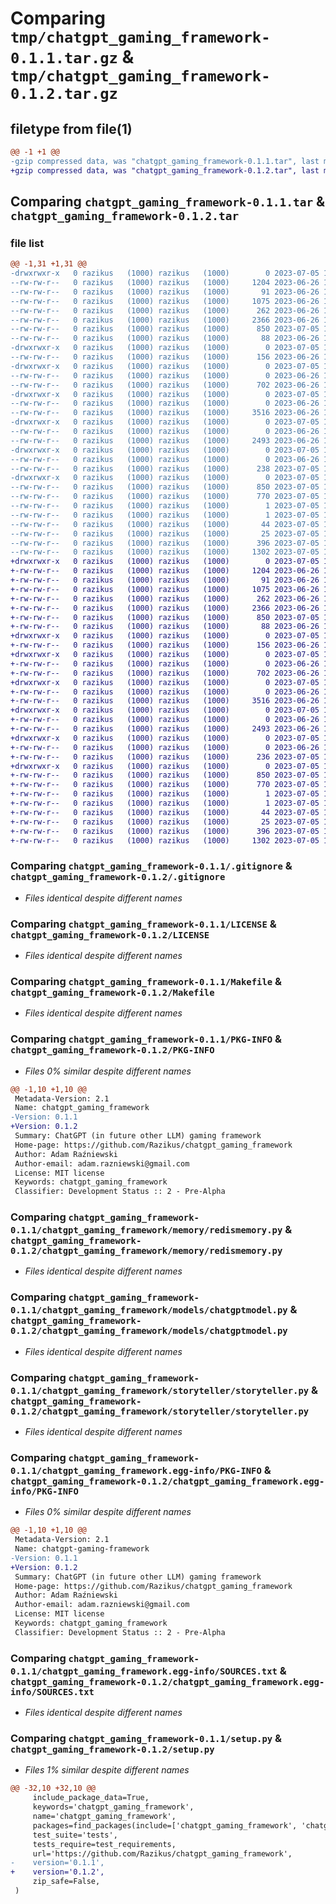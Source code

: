 # Comparing `tmp/chatgpt_gaming_framework-0.1.1.tar.gz` & `tmp/chatgpt_gaming_framework-0.1.2.tar.gz`

## filetype from file(1)

```diff
@@ -1 +1 @@
-gzip compressed data, was "chatgpt_gaming_framework-0.1.1.tar", last modified: Wed Jul  5 12:08:34 2023, max compression
+gzip compressed data, was "chatgpt_gaming_framework-0.1.2.tar", last modified: Wed Jul  5 12:17:52 2023, max compression
```

## Comparing `chatgpt_gaming_framework-0.1.1.tar` & `chatgpt_gaming_framework-0.1.2.tar`

### file list

```diff
@@ -1,31 +1,31 @@
-drwxrwxr-x   0 razikus   (1000) razikus   (1000)        0 2023-07-05 12:08:34.662993 chatgpt_gaming_framework-0.1.1/
--rw-rw-r--   0 razikus   (1000) razikus   (1000)     1204 2023-06-26 13:24:06.000000 chatgpt_gaming_framework-0.1.1/.gitignore
--rw-rw-r--   0 razikus   (1000) razikus   (1000)       91 2023-06-26 13:24:06.000000 chatgpt_gaming_framework-0.1.1/AUTHORS.rst
--rw-rw-r--   0 razikus   (1000) razikus   (1000)     1075 2023-06-26 13:24:06.000000 chatgpt_gaming_framework-0.1.1/LICENSE
--rw-rw-r--   0 razikus   (1000) razikus   (1000)      262 2023-06-26 13:24:06.000000 chatgpt_gaming_framework-0.1.1/MANIFEST.in
--rw-rw-r--   0 razikus   (1000) razikus   (1000)     2366 2023-06-26 13:24:06.000000 chatgpt_gaming_framework-0.1.1/Makefile
--rw-rw-r--   0 razikus   (1000) razikus   (1000)      850 2023-07-05 12:08:34.662993 chatgpt_gaming_framework-0.1.1/PKG-INFO
--rw-rw-r--   0 razikus   (1000) razikus   (1000)       88 2023-06-26 13:24:06.000000 chatgpt_gaming_framework-0.1.1/README.md
-drwxrwxr-x   0 razikus   (1000) razikus   (1000)        0 2023-07-05 12:08:34.658993 chatgpt_gaming_framework-0.1.1/chatgpt_gaming_framework/
--rw-rw-r--   0 razikus   (1000) razikus   (1000)      156 2023-06-26 13:24:06.000000 chatgpt_gaming_framework-0.1.1/chatgpt_gaming_framework/__init__.py
-drwxrwxr-x   0 razikus   (1000) razikus   (1000)        0 2023-07-05 12:08:34.658993 chatgpt_gaming_framework-0.1.1/chatgpt_gaming_framework/memory/
--rw-rw-r--   0 razikus   (1000) razikus   (1000)        0 2023-06-26 13:24:06.000000 chatgpt_gaming_framework-0.1.1/chatgpt_gaming_framework/memory/__init__.py
--rw-rw-r--   0 razikus   (1000) razikus   (1000)      702 2023-06-26 13:24:06.000000 chatgpt_gaming_framework-0.1.1/chatgpt_gaming_framework/memory/redismemory.py
-drwxrwxr-x   0 razikus   (1000) razikus   (1000)        0 2023-07-05 12:08:34.658993 chatgpt_gaming_framework-0.1.1/chatgpt_gaming_framework/models/
--rw-rw-r--   0 razikus   (1000) razikus   (1000)        0 2023-06-26 13:24:06.000000 chatgpt_gaming_framework-0.1.1/chatgpt_gaming_framework/models/__init__.py
--rw-rw-r--   0 razikus   (1000) razikus   (1000)     3516 2023-06-26 13:24:06.000000 chatgpt_gaming_framework-0.1.1/chatgpt_gaming_framework/models/chatgptmodel.py
-drwxrwxr-x   0 razikus   (1000) razikus   (1000)        0 2023-07-05 12:08:34.662993 chatgpt_gaming_framework-0.1.1/chatgpt_gaming_framework/storyteller/
--rw-rw-r--   0 razikus   (1000) razikus   (1000)        0 2023-06-26 13:24:06.000000 chatgpt_gaming_framework-0.1.1/chatgpt_gaming_framework/storyteller/__init__.py
--rw-rw-r--   0 razikus   (1000) razikus   (1000)     2493 2023-06-26 13:24:06.000000 chatgpt_gaming_framework-0.1.1/chatgpt_gaming_framework/storyteller/storyteller.py
-drwxrwxr-x   0 razikus   (1000) razikus   (1000)        0 2023-07-05 12:08:34.662993 chatgpt_gaming_framework-0.1.1/chatgpt_gaming_framework/types/
--rw-rw-r--   0 razikus   (1000) razikus   (1000)        0 2023-06-26 13:24:06.000000 chatgpt_gaming_framework-0.1.1/chatgpt_gaming_framework/types/__init__.py
--rw-rw-r--   0 razikus   (1000) razikus   (1000)      238 2023-07-05 12:05:35.000000 chatgpt_gaming_framework-0.1.1/chatgpt_gaming_framework/types/types.py
-drwxrwxr-x   0 razikus   (1000) razikus   (1000)        0 2023-07-05 12:08:34.658993 chatgpt_gaming_framework-0.1.1/chatgpt_gaming_framework.egg-info/
--rw-rw-r--   0 razikus   (1000) razikus   (1000)      850 2023-07-05 12:08:34.000000 chatgpt_gaming_framework-0.1.1/chatgpt_gaming_framework.egg-info/PKG-INFO
--rw-rw-r--   0 razikus   (1000) razikus   (1000)      770 2023-07-05 12:08:34.000000 chatgpt_gaming_framework-0.1.1/chatgpt_gaming_framework.egg-info/SOURCES.txt
--rw-rw-r--   0 razikus   (1000) razikus   (1000)        1 2023-07-05 12:08:34.000000 chatgpt_gaming_framework-0.1.1/chatgpt_gaming_framework.egg-info/dependency_links.txt
--rw-rw-r--   0 razikus   (1000) razikus   (1000)        1 2023-07-05 12:08:34.000000 chatgpt_gaming_framework-0.1.1/chatgpt_gaming_framework.egg-info/not-zip-safe
--rw-rw-r--   0 razikus   (1000) razikus   (1000)       44 2023-07-05 12:08:34.000000 chatgpt_gaming_framework-0.1.1/chatgpt_gaming_framework.egg-info/requires.txt
--rw-rw-r--   0 razikus   (1000) razikus   (1000)       25 2023-07-05 12:08:34.000000 chatgpt_gaming_framework-0.1.1/chatgpt_gaming_framework.egg-info/top_level.txt
--rw-rw-r--   0 razikus   (1000) razikus   (1000)      396 2023-07-05 12:08:34.662993 chatgpt_gaming_framework-0.1.1/setup.cfg
--rw-rw-r--   0 razikus   (1000) razikus   (1000)     1302 2023-07-05 12:05:48.000000 chatgpt_gaming_framework-0.1.1/setup.py
+drwxrwxr-x   0 razikus   (1000) razikus   (1000)        0 2023-07-05 12:17:52.775349 chatgpt_gaming_framework-0.1.2/
+-rw-rw-r--   0 razikus   (1000) razikus   (1000)     1204 2023-06-26 13:24:06.000000 chatgpt_gaming_framework-0.1.2/.gitignore
+-rw-rw-r--   0 razikus   (1000) razikus   (1000)       91 2023-06-26 13:24:06.000000 chatgpt_gaming_framework-0.1.2/AUTHORS.rst
+-rw-rw-r--   0 razikus   (1000) razikus   (1000)     1075 2023-06-26 13:24:06.000000 chatgpt_gaming_framework-0.1.2/LICENSE
+-rw-rw-r--   0 razikus   (1000) razikus   (1000)      262 2023-06-26 13:24:06.000000 chatgpt_gaming_framework-0.1.2/MANIFEST.in
+-rw-rw-r--   0 razikus   (1000) razikus   (1000)     2366 2023-06-26 13:24:06.000000 chatgpt_gaming_framework-0.1.2/Makefile
+-rw-rw-r--   0 razikus   (1000) razikus   (1000)      850 2023-07-05 12:17:52.775349 chatgpt_gaming_framework-0.1.2/PKG-INFO
+-rw-rw-r--   0 razikus   (1000) razikus   (1000)       88 2023-06-26 13:24:06.000000 chatgpt_gaming_framework-0.1.2/README.md
+drwxrwxr-x   0 razikus   (1000) razikus   (1000)        0 2023-07-05 12:17:52.771349 chatgpt_gaming_framework-0.1.2/chatgpt_gaming_framework/
+-rw-rw-r--   0 razikus   (1000) razikus   (1000)      156 2023-06-26 13:24:06.000000 chatgpt_gaming_framework-0.1.2/chatgpt_gaming_framework/__init__.py
+drwxrwxr-x   0 razikus   (1000) razikus   (1000)        0 2023-07-05 12:17:52.771349 chatgpt_gaming_framework-0.1.2/chatgpt_gaming_framework/memory/
+-rw-rw-r--   0 razikus   (1000) razikus   (1000)        0 2023-06-26 13:24:06.000000 chatgpt_gaming_framework-0.1.2/chatgpt_gaming_framework/memory/__init__.py
+-rw-rw-r--   0 razikus   (1000) razikus   (1000)      702 2023-06-26 13:24:06.000000 chatgpt_gaming_framework-0.1.2/chatgpt_gaming_framework/memory/redismemory.py
+drwxrwxr-x   0 razikus   (1000) razikus   (1000)        0 2023-07-05 12:17:52.771349 chatgpt_gaming_framework-0.1.2/chatgpt_gaming_framework/models/
+-rw-rw-r--   0 razikus   (1000) razikus   (1000)        0 2023-06-26 13:24:06.000000 chatgpt_gaming_framework-0.1.2/chatgpt_gaming_framework/models/__init__.py
+-rw-rw-r--   0 razikus   (1000) razikus   (1000)     3516 2023-06-26 13:24:06.000000 chatgpt_gaming_framework-0.1.2/chatgpt_gaming_framework/models/chatgptmodel.py
+drwxrwxr-x   0 razikus   (1000) razikus   (1000)        0 2023-07-05 12:17:52.775349 chatgpt_gaming_framework-0.1.2/chatgpt_gaming_framework/storyteller/
+-rw-rw-r--   0 razikus   (1000) razikus   (1000)        0 2023-06-26 13:24:06.000000 chatgpt_gaming_framework-0.1.2/chatgpt_gaming_framework/storyteller/__init__.py
+-rw-rw-r--   0 razikus   (1000) razikus   (1000)     2493 2023-06-26 13:24:06.000000 chatgpt_gaming_framework-0.1.2/chatgpt_gaming_framework/storyteller/storyteller.py
+drwxrwxr-x   0 razikus   (1000) razikus   (1000)        0 2023-07-05 12:17:52.775349 chatgpt_gaming_framework-0.1.2/chatgpt_gaming_framework/types/
+-rw-rw-r--   0 razikus   (1000) razikus   (1000)        0 2023-06-26 13:24:06.000000 chatgpt_gaming_framework-0.1.2/chatgpt_gaming_framework/types/__init__.py
+-rw-rw-r--   0 razikus   (1000) razikus   (1000)      236 2023-07-05 12:17:39.000000 chatgpt_gaming_framework-0.1.2/chatgpt_gaming_framework/types/types.py
+drwxrwxr-x   0 razikus   (1000) razikus   (1000)        0 2023-07-05 12:17:52.771349 chatgpt_gaming_framework-0.1.2/chatgpt_gaming_framework.egg-info/
+-rw-rw-r--   0 razikus   (1000) razikus   (1000)      850 2023-07-05 12:17:52.000000 chatgpt_gaming_framework-0.1.2/chatgpt_gaming_framework.egg-info/PKG-INFO
+-rw-rw-r--   0 razikus   (1000) razikus   (1000)      770 2023-07-05 12:17:52.000000 chatgpt_gaming_framework-0.1.2/chatgpt_gaming_framework.egg-info/SOURCES.txt
+-rw-rw-r--   0 razikus   (1000) razikus   (1000)        1 2023-07-05 12:17:52.000000 chatgpt_gaming_framework-0.1.2/chatgpt_gaming_framework.egg-info/dependency_links.txt
+-rw-rw-r--   0 razikus   (1000) razikus   (1000)        1 2023-07-05 12:17:52.000000 chatgpt_gaming_framework-0.1.2/chatgpt_gaming_framework.egg-info/not-zip-safe
+-rw-rw-r--   0 razikus   (1000) razikus   (1000)       44 2023-07-05 12:17:52.000000 chatgpt_gaming_framework-0.1.2/chatgpt_gaming_framework.egg-info/requires.txt
+-rw-rw-r--   0 razikus   (1000) razikus   (1000)       25 2023-07-05 12:17:52.000000 chatgpt_gaming_framework-0.1.2/chatgpt_gaming_framework.egg-info/top_level.txt
+-rw-rw-r--   0 razikus   (1000) razikus   (1000)      396 2023-07-05 12:17:52.775349 chatgpt_gaming_framework-0.1.2/setup.cfg
+-rw-rw-r--   0 razikus   (1000) razikus   (1000)     1302 2023-07-05 12:17:47.000000 chatgpt_gaming_framework-0.1.2/setup.py
```

### Comparing `chatgpt_gaming_framework-0.1.1/.gitignore` & `chatgpt_gaming_framework-0.1.2/.gitignore`

 * *Files identical despite different names*

### Comparing `chatgpt_gaming_framework-0.1.1/LICENSE` & `chatgpt_gaming_framework-0.1.2/LICENSE`

 * *Files identical despite different names*

### Comparing `chatgpt_gaming_framework-0.1.1/Makefile` & `chatgpt_gaming_framework-0.1.2/Makefile`

 * *Files identical despite different names*

### Comparing `chatgpt_gaming_framework-0.1.1/PKG-INFO` & `chatgpt_gaming_framework-0.1.2/PKG-INFO`

 * *Files 0% similar despite different names*

```diff
@@ -1,10 +1,10 @@
 Metadata-Version: 2.1
 Name: chatgpt_gaming_framework
-Version: 0.1.1
+Version: 0.1.2
 Summary: ChatGPT (in future other LLM) gaming framework
 Home-page: https://github.com/Razikus/chatgpt_gaming_framework
 Author: Adam Raźniewski
 Author-email: adam.razniewski@gmail.com
 License: MIT license
 Keywords: chatgpt_gaming_framework
 Classifier: Development Status :: 2 - Pre-Alpha
```

### Comparing `chatgpt_gaming_framework-0.1.1/chatgpt_gaming_framework/memory/redismemory.py` & `chatgpt_gaming_framework-0.1.2/chatgpt_gaming_framework/memory/redismemory.py`

 * *Files identical despite different names*

### Comparing `chatgpt_gaming_framework-0.1.1/chatgpt_gaming_framework/models/chatgptmodel.py` & `chatgpt_gaming_framework-0.1.2/chatgpt_gaming_framework/models/chatgptmodel.py`

 * *Files identical despite different names*

### Comparing `chatgpt_gaming_framework-0.1.1/chatgpt_gaming_framework/storyteller/storyteller.py` & `chatgpt_gaming_framework-0.1.2/chatgpt_gaming_framework/storyteller/storyteller.py`

 * *Files identical despite different names*

### Comparing `chatgpt_gaming_framework-0.1.1/chatgpt_gaming_framework.egg-info/PKG-INFO` & `chatgpt_gaming_framework-0.1.2/chatgpt_gaming_framework.egg-info/PKG-INFO`

 * *Files 0% similar despite different names*

```diff
@@ -1,10 +1,10 @@
 Metadata-Version: 2.1
 Name: chatgpt-gaming-framework
-Version: 0.1.1
+Version: 0.1.2
 Summary: ChatGPT (in future other LLM) gaming framework
 Home-page: https://github.com/Razikus/chatgpt_gaming_framework
 Author: Adam Raźniewski
 Author-email: adam.razniewski@gmail.com
 License: MIT license
 Keywords: chatgpt_gaming_framework
 Classifier: Development Status :: 2 - Pre-Alpha
```

### Comparing `chatgpt_gaming_framework-0.1.1/chatgpt_gaming_framework.egg-info/SOURCES.txt` & `chatgpt_gaming_framework-0.1.2/chatgpt_gaming_framework.egg-info/SOURCES.txt`

 * *Files identical despite different names*

### Comparing `chatgpt_gaming_framework-0.1.1/setup.py` & `chatgpt_gaming_framework-0.1.2/setup.py`

 * *Files 1% similar despite different names*

```diff
@@ -32,10 +32,10 @@
     include_package_data=True,
     keywords='chatgpt_gaming_framework',
     name='chatgpt_gaming_framework',
     packages=find_packages(include=['chatgpt_gaming_framework', 'chatgpt_gaming_framework.*']),
     test_suite='tests',
     tests_require=test_requirements,
     url='https://github.com/Razikus/chatgpt_gaming_framework',
-    version='0.1.1',
+    version='0.1.2',
     zip_safe=False,
 )
```

